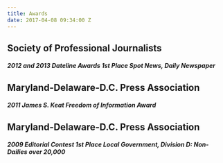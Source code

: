 ```yaml
---
title: Awards
date: 2017-04-08 09:34:00 Z
---
```



## Society of Professional Journalists
##### *2012 and 2013 Dateline Awards 1st Place Spot News, Daily Newspaper*

## Maryland-Delaware-D.C. Press Association
##### *2011 James S. Keat Freedom of Information Award*

## Maryland-Delaware-D.C. Press Association
##### *2009 Editorial Contest 1st Place Local Government, Division D: Non-Dailies over 20,000*
